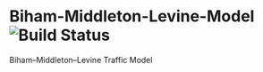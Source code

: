 # Biham-Middleton-Levine-Model ![Build Status](https://travis-ci.org/rcalxrc08/Biham-Middleton-Levine-Model.svg?branch=master)
Biham–Middleton–Levine Traffic Model
